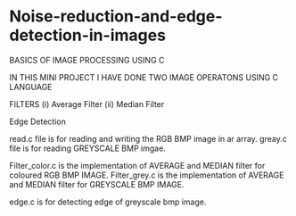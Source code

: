 # Noise-reduction-and-edge-detection-in-images
BASICS OF IMAGE PROCESSING USING C

IN THIS MINI PROJECT I HAVE DONE TWO IMAGE OPERATONS USING C LANGUAGE

FILTERS (i) Average Filter (ii) Median Filter

Edge Detection

read.c file is for reading and writing the RGB BMP image in ar array. greay.c file is for reading GREYSCALE BMP imgae.

Filter_color.c is the implementation of AVERAGE and MEDIAN filter for coloured RGB BMP IMAGE. Filter_grey.c is the implementation of AVERAGE and MEDIAN filter for GREYSCALE BMP IMAGE.

edge.c is for detecting edge of greyscale bmp image.
